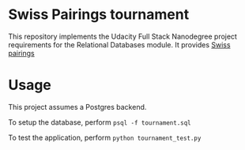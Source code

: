 # Swiss Pairings tournament
This repository implements the Udacity Full Stack Nanodegree project
requirements for the Relational Databases module. It provides
[Swiss pairings](https://en.wikipedia.org/wiki/Swiss-system_tournament)

# Usage
This project assumes a Postgres backend.

To setup the database, perform
`psql -f tournament.sql`

To test the application, perform
`python tournament_test.py`

